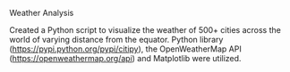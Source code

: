 Weather Analysis

Created a Python script to visualize the weather of 500+ cities across the world of varying distance from the equator. Python library (https://pypi.python.org/pypi/citipy), the OpenWeatherMap API (https://openweathermap.org/api) and Matplotlib were utilized.
